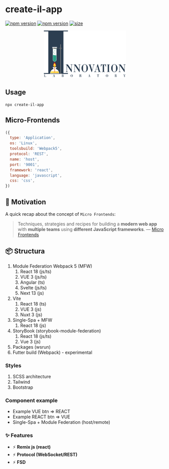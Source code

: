 # create-il-app

[![npm version](https://badge.fury.io/js/create-il-app.svg)](https://badge.fury.io/js/create-il-app) [![npm version](https://img.shields.io/npm/dm/create-il-app.svg)](https://badge.fury.io/js/create-il-app)
[![size][size]][size-url]

<div align="center"><img src="https://github.com/DemonDis/create-il-app/blob/main/images/InnoLab.png" height="150" alt="Innovation lab"></div>

## Usage

```
npx create-il-app
```

## Micro-Frontends
```js
({
  type: 'Application',
  os: 'Linux',
  toolsbuild: 'Webpack5',
  protocol: 'REST',
  name: 'host',
  port: '9001',
  framework: 'react',
  language: 'javascript',
  css: 'css',
})
```

## 💃 Motivation

A quick recap about the concept of `Micro Frontends`:

> Techniques, strategies and recipes for building a **modern web app** with **multiple teams** using **different JavaScript frameworks**. — [Micro Frontends](https://micro-frontends.org/)

## 📦 Structura

1. Module Federation Webpack 5 (MFW)
    1. React 18 (js/ts)
    2. VUE 3 (js/ts)
    3. Angular (ts)
    4. Svelte (js/ts)
    5. Next 13 (js)
2. Vite
    1. React 18 (ts)
    2. VUE 3 (js)
    3. Nuxt 3 (js)
3. Single-Spa + MFW
    1. React 18 (js)
4. StoryBook (storybook-module-federation)
    1. React 18 (js/ts)
    2. Vue 3 (js)
5. Packages (wsrun)
6. Futter build (Webpack) - experimental

### Styles

1. SCSS architecture
2. Tailwind
3. Bootstrap

### Сomponent example

- Example VUE btn => REACT
- Example REACT btn => VUE
- Single-Spa + Module Federation (host/remote)

### ✨ Features

- ⚡ **Remix js (react)**
- ⚡ **Protocol (WebSocket/REST)**
- ⚡ **FSD**

[size]: https://packagephobia.now.sh/badge?p=create-il-app
[size-url]: https://packagephobia.now.sh/result?p=create-il-app